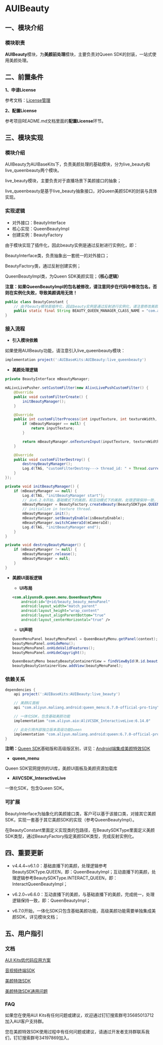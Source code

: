 # **AUIBeauty**

## **一、模块介绍**

### **模块职责**

**AUIBeauty**模块，为**美颜前处理**模块，主要负责对Queen SDK的封装，一站式使用美颜处理。

## **二、前置条件**

**1、申请License**

参考文档：[License管理](https://help.aliyun.com/document_detail/2391301.html)

**2、配置License**

参考项目README.md文档里面的**配置License**环节。

## **三、模块实现**

### **模块介绍**

AUIBeauty为AUIBaseKits下，负责美颜处理的基础模块，分为live_beauty和live_queenbeauty两个模块。

live_beauty模块，主要负责对于直播场景下美颜接口的抽象；

live_queenbeauty是基于live_beauty抽象接口，对Queen美颜SDK的封装与具体实现。

### **实现逻辑**

* 对外接口：BeautyInterface
* 核心实现：QueenBeautyImpl
* 创建实例：BeautyFactory

由于模块实现了插件化，因此beauty实例是通过反射进行实例化，即：

BeautyInterface类，负责抽象出一套统一的对外接口；

BeautyFactory类，通过反射创建实例；

QueenBeautyImpl类，为Queen SDK美颜实现；**（核心逻辑）**

**注意：如果QueenBeautyImpl的包名被修改，请注意同步在代码中修改包名，否则在实例化失败，导致美颜调用无效！**

```java
public class BeautyConstant {
    // 由于beauty模块是插件化，因此beauty实例是通过反射进行实例化，请注意修改美颜具体实现（impl）类名，以免出现美颜初始化失败导致美颜失效的问题
    public static final String BEAUTY_QUEEN_MANAGER_CLASS_NAME = "com.alivc.auibeauty.queenbeauty.QueenBeautyImpl";
}
```

### **接入流程**

* **引入模块依赖**

如果使用AUIBeauty功能，请注意引入live_queenbeauty模块：

```groovy
implementation project(':AUIBaseKits:AUIBeauty:live_queenbeauty')
```

* **美颜处理逻辑**

```java
private BeautyInterface mBeautyManager;

mALivcLivePusher.setCustomFilter(new AlivcLivePushCustomFilter() {
    @Override
    public void customFilterCreate() {
        initBeautyManager();
    }

    @Override
    public int customFilterProcess(int inputTexture, int textureWidth, int textureHeight, long extra) {
        if (mBeautyManager == null) {
            return inputTexture;
        }

        return mBeautyManager.onTextureInput(inputTexture, textureWidth, textureHeight);
    }

    @Override
    public void customFilterDestroy() {
        destroyBeautyManager();
        Log.d(TAG, "customFilterDestroy---> thread_id: " + Thread.currentThread().getId());
    }
});

private void initBeautyManager() {
    if (mBeautyManager == null) {
        Log.d(TAG, "initBeautyManager start");
        // 从v6.2.0开始，基础模式下的美颜，和互动模式下的美颜，处理逻辑保持一致，即：QueenBeautyImpl；
        mBeautyManager = BeautyFactory.createBeauty(BeautySDKType.QUEEN, mContext);
        // initialize in texture thread.
        mBeautyManager.init();
        mBeautyManager.setBeautyEnable(isBeautyEnable);
        mBeautyManager.switchCameraId(mCameraId);
        Log.d(TAG, "initBeautyManager end");
    }
}

private void destroyBeautyManager() {
    if (mBeautyManager != null) {
        mBeautyManager.release();
        mBeautyManager = null;
    }
}
```

* **美颜UI面板逻辑**

  * **UI布局**

  ```xml
  <com.aliyunsdk.queen.menu.QueenBeautyMenu
      android:id="@+id/beauty_beauty_menuPanel"
      android:layout_width="match_parent"
      android:layout_height="wrap_content"
      android:layout_alignParentBottom="true"
      android:layout_centerHorizontal="true" />
  ```

  * **UI声明**

  ```java
  QueenMenuPanel beautyMenuPanel = QueenBeautyMenu.getPanel(context);
  beautyMenuPanel.onHideMenu();
  beautyMenuPanel.onHideValidFeatures();
  beautyMenuPanel.onHideCopyright();
  
  QueenBeautyMenu beautyBeautyContainerView = findViewById(R.id.beauty_beauty_menuPanel);
  beautyBeautyContainerView.addView(beautyMenuPanel);
  ```

### **依赖关系**

```groovy
dependencies {
    api project(':AUIBaseKits:AUIBeauty:live_beauty')

    // 美颜UI面板
    api "com.aliyun.maliang.android:queen_menu:6.7.0-official-pro-tiny"

    // 一体化SDK，包含基础美颜功能
    implementation "com.aliyun.aio:AliVCSDK_InteractiveLive:6.14.0"

    // 此处引用外部独立版本高级功能Queen
    implementation "com.aliyun.maliang.android:queen:6.7.0-official-pro"
}
```

**注明：**[Queen SDK](https://www.aliyun.com/activity/cdn/video/rtc_race)基础版和高级版区别，详见：[Android端集成美颜特效SDK](https://help.aliyun.com/zh/live/user-guide/integrate-queen-sdk-for-android)

* **queen_menu**

Queen SDK官网提供的UI库，美颜UI面板及美颜资源加载库

* **AliVCSDK_InteractiveLive**

一体化SDK，包含Queen SDK。

### **可扩展**

BeautyInterface为抽象化的美颜接口类，客户可以基于该接口类，对接其它美颜SDK，实现一套基于其它美颜SDK的实现（参考QueenBeautyImpl）。

在BeautyConstant里面定义实现类的包路径，在BeautySDKType里面定义美颜SDK类型，通过BeautyFactory指定美颜SDK类型，完成反射实例化。

## 四、重要更新

* v4.4.4~v6.1.0：基础直播下的美颜，处理逻辑参考BeautySDKType.QUEEN，即：QueenBeautyImpl；互动直播下的美颜，处理逻辑参考BeautySDKType.INTERACT_QUEEN，即：InteractQueenBeautyImpl；

* v6.2.0~v6.6.0：互动直播下的美颜，与基础直播下的美颜，完成统一，处理逻辑保持一致，即：QueenBeautyImpl；

* v6.7.0开始，一体化SDK只包含基础美颜功能，高级美颜功能需要单独集成美颜SDK，详见模块文档；

## 五、用户指引

### **文档**

[AUI Kits低代码应用方案](https://help.aliyun.com/document_detail/2391314.html)

[音视频终端SDK](https://help.aliyun.com/product/261167.html)

[美颜特效SDK](https://help.aliyun.com/document_detail/2392303.html)

[美颜特效SDK通用问题](https://help.aliyun.com/document_detail/2400372.html)

### **FAQ**

如果您在使用AUI Kits有任何问题或建议，欢迎通过钉钉搜索群号35685013712加入AUI客户支持群。

您在美颜特效SDK使用过程中有任何问题或建议，请通过开发者支持群联系我们，钉钉搜索群号34197869加入。